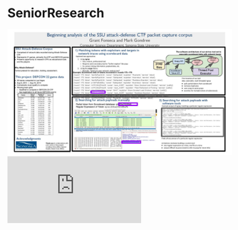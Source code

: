 # SeniorResearch

![Image of thumbnail](https://github.com/firepaw10/SeniorResearch/blob/main/%5BFonseca%5D%20S%26T%202020%20Poster%20-page-001.jpg)
![Image of project](https://github.com/firepaw10/SeniorResearch/blob/main/%5BFonseca%5D%20S%26T%202020%20Poster%20.pdf)
